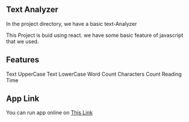 ## Text Analyzer

  In the project directory, we have a basic text-Analyzer

  This Project is buid using react. we have some basic feature of javascript that we used.

## Features
  Text UpperCase
  Text LowerCase
  Word Count
  Characters Count
  Reading Time
  
## App Link
  You can run app online on [This Link](https://x-lucifur.github.io/text-analyzer/)
  
